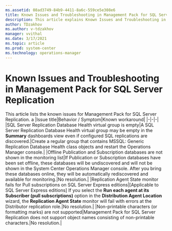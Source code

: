 ```yaml
---
ms.assetid: 08ad3749-84b9-4411-8a6c-559ce5e308e6
title: Known Issues and Troubleshooting in Management Pack for SQL Server Replication
description: This article explains Known Issues and Troubleshooting in Management Pack for SQL Server Replication
author: TDzakhov
ms.author: v-tdzakhov
manager: vvithal
ms.date: 3/17/2021
ms.topic: article
ms.prod: system-center
ms.technology: operations-manager
---
```


# Known Issues and Troubleshooting in Management Pack for SQL Server Replication

This article lists the known issues for Management Pack for SQL Server Replication.
a
|Issue title|Behavior / Symptom|Known workaround|
|-|-|-|
|SQL Server Replication Database Health virtual group is empty|A SQL Server Replication Database Health virtual group may be empty in the **Summary** dashboards view even if configured SQL replications are discovered.|Create a regular group that contains MSSQL: Generic Replication Database Health class objects and restart the Operations Manager console.|
|Offline Publication and Subscription databases are not shown in the monitoring list|If Publication or Subscription databases have been set offline, these databases will be undiscovered and will not be shown in the System Center Operations Manager console. After you bring these databases online, they will be automatically rediscovered and available for monitoring.|No resolution.|
|Replication Agent State monitor fails for Pull subscriptions on SQL Server Express editions|[Applicable to SQL Server Express editions] If you select the **Run each agent at its Subscriber (pull subscriptions)** option in the **Distribution Agent Location** wizard, the **Replication Agent State** monitor will fail with errors at the Distributor replication role.|No resolution.|
|Non-printable characters (or formatting marks) are not supported|Management Pack for SQL Server Replication does not support object names consisting of non-printable characters.|No resolution.|